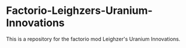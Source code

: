 # Factorio-Leighzers-Uranium-Innovations
This is a repository for the factorio mod Leighzer's Uranium Innovations.
